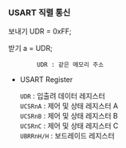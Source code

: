 ### USART 직렬 통신

보내기 UDR = 0xFF;  

받기 a = UDR; 

            UDR : 같은 메모리 주소 


- USART Register
    
    `UDR` : 입출려 데이터 레지스터  
    `UCSRnA` : 제어 및 상태 레지스터 A  
    `UCSRnB` : 제어 및 상태 레지스터 B  
    `UCSRnC` : 제어 및 상태 레지스터 C  
     `UBRRnH/H` : 보드레이드 레지스터 